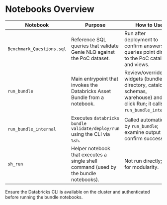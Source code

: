 ﻿# Notebooks Overview

| Notebook | Purpose | How to Use |
|----------|---------|------------|
| `Benchmark_Questions.sql` | Reference SQL queries that validate Genie NLQ against the PoC dataset. | Run after deployment to confirm answers; queries point directly to the PoC catalog and views. |
| `run_bundle` | Main entrypoint that invokes the Databricks Asset Bundle from a notebook. | Review/override the widgets (bundle directory, catalog, schemas, warehouse) and click Run; it calls `run_bundle_internal`. |
| `run_bundle_internal` | Executes `databricks bundle validate/deploy/run` using the CLI via `%sh`. | Called automatically by `run_bundle`; examine output to confirm success. |
| `sh_run` | Helper notebook that executes a single shell command (used by the bundle notebooks). | Not run directly; kept for modularity. |

Ensure the Databricks CLI is available on the cluster and authenticated before running the bundle notebooks.
